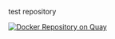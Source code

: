 test repository

[![Docker Repository on Quay](https://quay.io/repository/kaykelins/teste/status "Docker Repository on Quay")](https://quay.io/repository/kaykelins/teste)